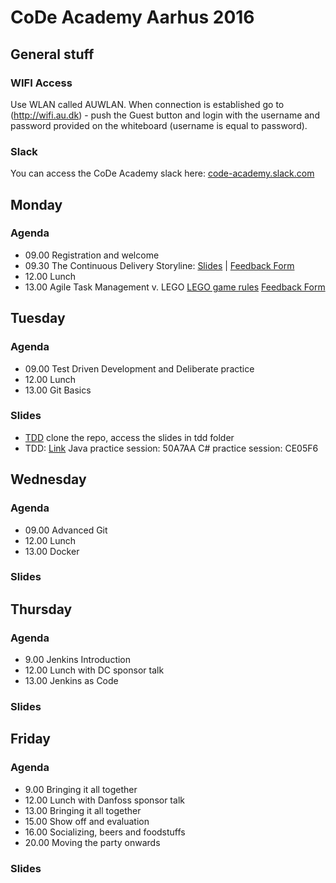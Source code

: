# CoDe Academy Aarhus 2016
## General stuff

### WIFI Access
Use WLAN called AUWLAN. When connection is established go to (http://wifi.au.dk) - push the Guest button and login with the username and password provided on the whiteboard (username is equal to password).

### Slack
You can access the CoDe Academy slack here: [code-academy.slack.com](http://code-academy.slack.com)

## Monday
### Agenda
* 09.00 Registration and welcome
* 09.30 The Continuous Delivery Storyline: [Slides](https://drive.google.com/file/d/0B4Dj4Xgq55kURTF2UzZlQVBUb1E/view?usp=sharing) | [Feedback Form](https://goo.gl/forms/aZjYWU6mVxb6VjdB2)
* 12.00 Lunch
* 13.00 Agile Task Management v. LEGO [LEGO game rules](https://www.dropbox.com/s/r9y95zirwm630sp/Scrum%20Simulation%20with%20LEGO%20Bricks%20v2.0.pdf?dl=0) [Feedback Form](https://goo.gl/forms/4GmtXlrzuSUtssP23)


## Tuesday
### Agenda
* 09.00 Test Driven Development and Deliberate practice
* 12.00 Lunch
* 13.00 Git Basics

### Slides
* [TDD](https://github.com/Praqma/reveals) clone the repo, access the slides in tdd folder
* TDD: [Link](http://mike.cyber-dojo.org/) Java practice session: 50A7AA C# practice session: CE05F6

## Wednesday
### Agenda
* 09.00 Advanced Git
* 12.00 Lunch
* 13.00 Docker

### Slides

## Thursday
### Agenda
* 9.00 Jenkins Introduction
* 12.00 Lunch with DC sponsor talk
* 13.00 Jenkins as Code

### Slides

## Friday
### Agenda
* 9.00 Bringing it all together
* 12.00 Lunch with Danfoss sponsor talk
* 13.00 Bringing it all together
* 15.00 Show off and evaluation
* 16.00 Socializing, beers and foodstuffs
* 20.00 Moving the party onwards

### Slides
